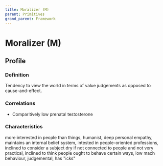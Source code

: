 ```yaml
---
title: Moralizer (M)
parent: Primitives
grand_parent: Framework
---
```


# Moralizer (M)

## Profile

### Definition

Tendency to view the world in terms of value judgements as opposed to cause-and-effect.

### Correlations

* Comparitively low prenatal testosterone

### Characteristics

more interested in people than things, humanist, deep personal empathy, maintains an internal belief system, intested in people-oriented professions, inclined to consider a subject dry if not connected to people and not very practical, inclined to think people ought to behave certain ways, low mach behaviour, judgemental, has "icks"